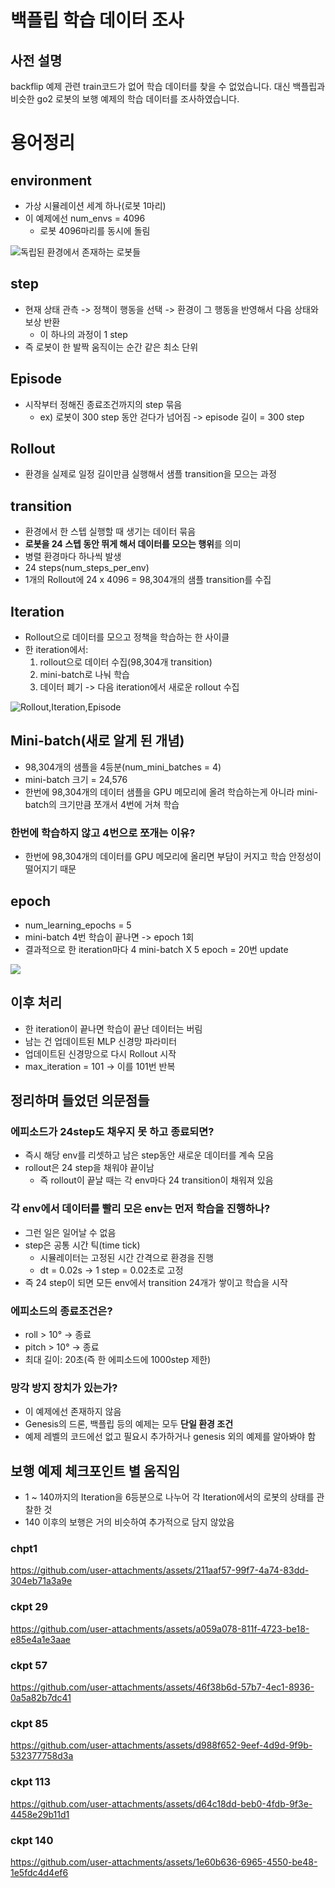# 백플립 학습 데이터 조사
## 사전 설명
backflip 예제 관련 train코드가 없어 학습 데이터를 찾을 수 없었습니다. 대신 백플립과 비슷한 go2 로봇의 보행 예제의 학습 데이터를 조사하였습니다.
# 용어정리
## environment
- 가상 시뮬레이션 세계 하나(로봇 1마리)
- 이 예제에선 num_envs = 4096 
    - 로봇 4096마리를 동시에 돌림  

![독립된 환경에서 존재하는 로봇들](./이미지/env.png)
## step
- 현재 상태 관측 -> 정책이 행동을 선택 -> 환경이 그 행동을 반영해서 다음 상태와 보상 반환
    - 이 하나의 과정이 1 step
- 즉 로봇이 한 발짝 움직이는 순간 같은 최소 단위
## Episode
- 시작부터 정해진 종료조건까지의 step 묶음
    - ex) 로봇이 300 step 동안 걷다가 넘어짐 -> episode 길이 = 300 step
## Rollout
- 환경을 실제로 일정 길이만큼 실행해서 샘플 transition을 모으는 과정

## transition 
- 환경에서 한 스텝 실행할 때 생기는 데이터 묶음
- **로봇을 24 스텝 동안 뛰게 해서 데이터를 모으는 행위**를 의미
- 병렬 환경마다 하나씩 발생
- 24 steps(num_steps_per_env)
- 1개의 Rollout에 24 x 4096 = 98,304개의 샘플 transition를 수집
## Iteration
- Rollout으로 데이터를 모으고 정책을 학습하는 한 사이클
- 한 iteration에서:
    1. rollout으로 데이터 수집(98,304개 transition)
    2. mini-batch로 나눠 학습
    3. 데이터 폐기 -> 다음 iteration에서 새로운 rollout 수집  

![Rollout,Iteration,Episode](./이미지/REI.png)

## Mini-batch(새로 알게 된 개념)
- 98,304개의 샘플을 4등분(num_mini_batches = 4)
- mini-batch 크기 = 24,576
- 한번에 98,304개의 데이터 샘플을 GPU 메모리에 올려 학습하는게 아니라 mini-batch의 크기만큼 쪼개서 4번에 거쳐 학습
### 한번에 학습하지 않고 4번으로 쪼개는 이유?
- 한번에 98,304개의 데이터를 GPU 메모리에 올리면 부담이 커지고 학습 안정성이 떨어지기 때문
## epoch
- num_learning_epochs = 5
- mini-batch 4번 학습이 끝나면 -> epoch 1회
- 결과적으로 한 iteration마다 4 mini-batch X 5 epoch = 20번 update

![](./이미지/batch.png)

## 이후 처리
- 한 iteration이 끝나면 학습이 끝난 데이터는 버림
- 남는 건 업데이트된 MLP 신경망 파라미터
- 업데이트된 신경망으로 다시 Rollout 시작
- max_iteration = 101 -> 이를 101번 반복
## 정리하며 들었던 의문점들
### 에피소드가 24step도 채우지 못 하고 종료되면?
- 즉시 해당 env를 리셋하고 남은 step동안 새로운 데이터를 계속 모음
- rollout은 24 step을 채워야 끝이남
    - 즉 rollout이 끝날 때는 각 env마다 24 transition이 채워져 있음
### 각 env에서 데이터를 빨리 모은 env는 먼저 학습을 진행하나?
- 그런 일은 일어날 수 없음
- step은 공통 시간 틱(time tick)
    - 시뮬레이터는 고정된 시간 간격으로 환경을 진행
    - dt = 0.02s  -> 1 step = 0.02초로 고정
- 즉 24 step이 되면 모든 env에서 transition 24개가 쌓이고 학습을 시작
### 에피소드의 종료조건은?
- roll > 10° -> 종료
- pitch > 10° → 종료
- 최대 길이: 20초(즉 한 에피소드에 1000step 제한)
### 망각 방지 장치가 있는가?
- 이 예제에선 존재하지 않음
- Genesis의 드론, 백플립 등의 예제는 모두 **단일 환경 조건**
- 예제 레벨의 코드에선 없고 필요시 추가하거나 genesis 외의 예제를 알아봐야 함
## 보행 예제 체크포인트 별 움직임
- 1 ~ 140까지의 Iteration을 6등분으로 나누어 각 Iteration에서의 로봇의 상태를 관찰한 것
- 140 이후의 보행은 거의 비슷하여 추가적으로 담지 않았음
### chpt1

https://github.com/user-attachments/assets/211aaf57-99f7-4a74-83dd-304eb71a3a9e

### ckpt 29

https://github.com/user-attachments/assets/a059a078-811f-4723-be18-e85e4a1e3aae

### ckpt 57

https://github.com/user-attachments/assets/46f38b6d-57b7-4ec1-8936-0a5a82b7dc41

### ckpt 85

https://github.com/user-attachments/assets/d988f652-9eef-4d9d-9f9b-532377758d3a

### ckpt 113

https://github.com/user-attachments/assets/d64c18dd-beb0-4fdb-9f3e-4458e29b11d1

### ckpt 140

https://github.com/user-attachments/assets/1e60b636-6965-4550-be48-1e5fdc4d4ef6
